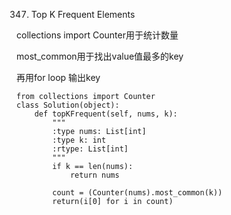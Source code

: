347. Top K Frequent Elements

collections import Counter用于统计数量

most_common用于找出value值最多的key

再用for loop 输出key
```
from collections import Counter
class Solution(object):
    def topKFrequent(self, nums, k):
        """
        :type nums: List[int]
        :type k: int
        :rtype: List[int]
        """
        if k == len(nums):
            return nums
        
        count = (Counter(nums).most_common(k))
        return(i[0] for i in count)
```
